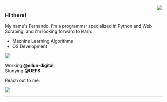 <img align='right' src="https://github-readme-stats.vercel.app/api?username=f3rn4nd0000&show_icons=true&title_color=783c00&text_color=af552e&icon_color=783c00&bg_color=f8efd4&cache_seconds=2300">

### Hi there!
My name's Fernando, i'm a programmer specialized in Python and Web Scraping, and i'm looking forward to learn:
<ul>
  <li> Machine Learning Algorithms </li>
  <li> OS Development </li>
</ul>
<img src="https://img.shields.io/static/v1?label=Overview&message=FERNANDO&color=f8efd4&style=for-the-badge&logo=GitHub">

<p>

Working **@ellun-digital**<br/>
Studying **@UEFS**<br/>

Reach out to me:
<br>  
</p>

<p>
  <a href="https://www.linkedin.com/in/fernando-mota-52717a120/" alt="Linkedin">
  <img src="https://img.shields.io/badge/-Linkedin-0e76a8?style=flat-square&logo=Linkedin&logoColor=white&link=https://www.linkedin.com/in/fernando-mota-52717a120/" /></a>
</p>

<hr>
